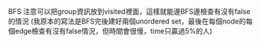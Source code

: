 BFS
注意可以把group資訊放到visited裡面，這樣就能邊BFS邊檢查有沒有false 的情況
(我原本的寫法是BFS完後建好兩個unordered set，最後在每個node的每個edge檢查有沒有false情況，但時間會很慢，time只贏過5%的人)